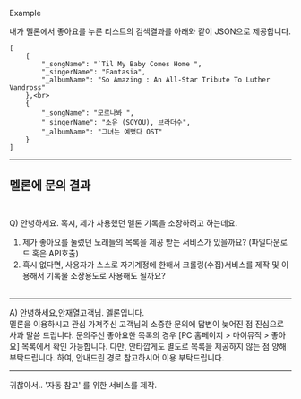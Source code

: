 Example <br>

내가 멜론에서 좋아요를 누른 리스트의 검색결과를 아래와 같이 JSON으로 제공합니다.

````
[
    {
        "_songName": "`Til My Baby Comes Home ",
        "_singerName": "Fantasia",
        "_albumName": "So Amazing : An All-Star Tribute To Luther Vandross"
    },<br>
    {
        "_songName": "모르나봐 ",
        "_singerName": "소유 (SOYOU), 브라더수",
        "_albumName": "그녀는 예뻤다 OST"
    }
]
````
------
멜론에 문의 결과<br><br> 
------
Q) 안녕하세요.
   혹시, 제가 사용했던 멜론 기록을 소장하려고 하는데요.
   1. 제가 좋아요를 눌렀던 노래들의 목록을 제공 받는 서비스가 있을까요? (파일다운로드 혹은 API호출)
   2. 혹시 없다면, 사용자가 스스로 자기계정에 한해서 크롤링(수집)서비스를 제작 및 이용해서 기록물 소장용도로 사용해도 될까요?
   <br><br>
------
A) 안녕하세요,안재열고객님. 멜론입니다.  
  멜론을 이용하시고 관심 가져주신 고객님의 소중한 문의에 답변이 늦어진 점 진심으로 사과 말씀 드립니다.
  문의주신 좋아요한 목록의 경우 [PC 홈페이지 > 마이뮤직 > 좋아요] 목록에서 확인 가능합니다.
  다만, 안타깝게도 별도로 목록을 제공하지 않는 점 양해 부탁드립니다.
  하여, 안내드린 경로 참고하시어 이용 부탁드립니다.

------
귀찮아서.. '자동 참고' 를 위한 서비스를 제작.